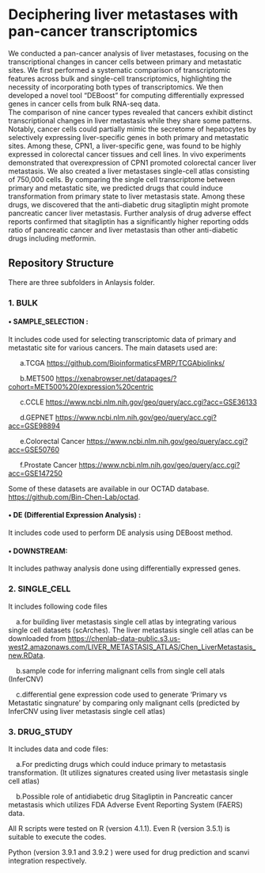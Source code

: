 # Deciphering liver metastases with pan-cancer transcriptomics

We conducted a pan-cancer analysis of liver metastases, focusing on the transcriptional changes in cancer cells between primary and metastatic sites. 
We first performed a systematic comparison of transcriptomic features across bulk and single-cell transcriptomics, highlighting the necessity of incorporating both
types of transcriptomics. We then developed a novel tool “DEBoost” for computing differentially expressed genes in cancer cells from bulk RNA-seq data.  
The comparison of nine cancer types revealed that cancers exhibit distinct transcriptional changes in liver metastasis while they   share   some   patterns.  Notably, cancer   cells   could   partially   mimic   the  secretome   of hepatocytes by selectively expressing liver-specific genes in both primary and metastatic sites. Among these, CPN1, a liver-specific gene, was found to be highly expressed in colorectal cancer tissues and cell lines. In vivo experiments demonstrated that overexpression of CPN1 promoted colorectal cancer liver metastasis. 
We also created a liver metastases single-cell atlas consisting of 750,000 cells. By comparing the single cell transcriptome between primary and metastatic site, we predicted drugs that could induce transformation from primary state to liver metastasis state. Among these drugs, we   discovered   that   the   anti-diabetic   drug   sitagliptin   might   promote pancreatic cancer liver metastasis. 
Further analysis of drug adverse effect reports confirmed that sitagliptin has a significantly higher reporting odds ratio of pancreatic cancer and liver metastasis than other anti-diabetic drugs including metformin. 

## **Repository Structure**
There are three subfolders in Anlaysis folder.


### **1. BULK**

#### **• SAMPLE_SELECTION :** 

It includes code used for selecting transcriptomic data of primary and metastatic site for  various cancers. The main datasets used are: 

&nbsp;&nbsp;&nbsp;&nbsp;&nbsp;&nbsp;a.TCGA https://github.com/BioinformaticsFMRP/TCGAbiolinks/

&nbsp;&nbsp;&nbsp;&nbsp;&nbsp;&nbsp;b.MET500 https://xenabrowser.net/datapages/?cohort=MET500%20(expression%20centric

&nbsp;&nbsp;&nbsp;&nbsp;&nbsp;&nbsp;c.CCLE https://www.ncbi.nlm.nih.gov/geo/query/acc.cgi?acc=GSE36133

&nbsp;&nbsp;&nbsp;&nbsp;&nbsp;&nbsp;d.GEPNET https://www.ncbi.nlm.nih.gov/geo/query/acc.cgi?acc=GSE98894

&nbsp;&nbsp;&nbsp;&nbsp;&nbsp;&nbsp;e.Colorectal Cancer https://www.ncbi.nlm.nih.gov/geo/query/acc.cgi?acc=GSE50760

&nbsp;&nbsp;&nbsp;&nbsp;&nbsp;&nbsp;f.Prostate Cancer https://www.ncbi.nlm.nih.gov/geo/query/acc.cgi?acc=GSE147250

Some of these datasets are available in our OCTAD database. https://github.com/Bin-Chen-Lab/octad.

#### **• DE (Differential Expression Analysis) :** 
It includes code used to perform DE analysis using DEBoost method.

#### **• DOWNSTREAM:** 
It includes pathway analysis done using differentially expressed genes.

### **2. SINGLE_CELL** 
It includes following code files 

&nbsp;&nbsp;&nbsp;&nbsp;a.for building liver metastasis single cell atlas by integrating various single cell datasets (scArches). The liver metastasis single cell atlas can be downloaded from 
https://chenlab-data-public.s3.us-west2.amazonaws.com/LIVER_METASTASIS_ATLAS/Chen_LiverMetastasis_new.RData.
   
&nbsp;&nbsp;&nbsp;&nbsp;b.sample code for inferring malignant cells from single cell atals (InferCNV)
   
&nbsp;&nbsp;&nbsp;&nbsp;c.differential gene expression code used to generate ‘Primary vs Metastatic singnature’ by comparing only malignant cells (predicted by InferCNV using liver metastasis single cell atlas)
   
    
### **3. DRUG_STUDY** 
It includes data and code files:

&nbsp;&nbsp;&nbsp;&nbsp;a.For predicting drugs which could induce primary to metastasis transformation. (It utilizes signatures created using liver metastasis single cell atlas)
   
&nbsp;&nbsp;&nbsp;&nbsp;b.Possible role of antidiabetic drug Sitagliptin in Pancreatic cancer metastasis which utilizes FDA Adverse Event Reporting System (FAERS) data.


All R scripts were tested on R (version 4.1.1). Even R (version 3.5.1) is suitable to execute the codes. 

Python (version 3.9.1 and 3.9.2 ) were used for drug prediction and scanvi integration respectively. 



